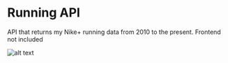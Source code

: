 # Running API

API that returns my Nike+ running data from 2010 to the present. Frontend not included

![alt text](<Screenshot 2024-09-06 at 6.48.36 AM.png>)